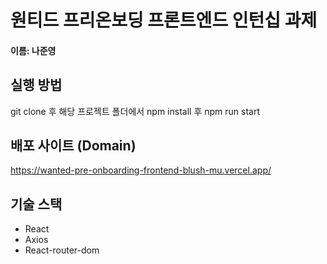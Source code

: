 # 원티드 프리온보딩 프론트엔드 인턴십 과제

<h4>이름: 나준영</h4>

## 실행 방법

git clone 후
해당 프로젝트 폴더에서 npm install 후 npm run start

## 배포 사이트 (Domain)

https://wanted-pre-onboarding-frontend-blush-mu.vercel.app/

## 기술 스택

<ul>
    <li>React</li>
    <li>Axios</li>
    <li>React-router-dom</li>
</ul>
